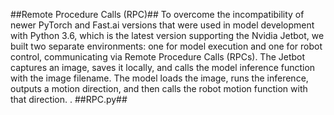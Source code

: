 ##Remote Procedure Calls (RPC)##
To overcome the incompatibility of newer PyTorch and Fast.ai versions that were used in model development with Python 3.6, which is the latest version supporting the Nvidia Jetbot, we built two separate environments: one for model execution and one for robot control, communicating via Remote Procedure Calls (RPCs). The Jetbot captures an image, saves it locally, and calls the model inference function with the image filename. The model loads the image, runs the inference, outputs a motion direction, and then calls the robot motion function with that direction. .
##RPC.py##

